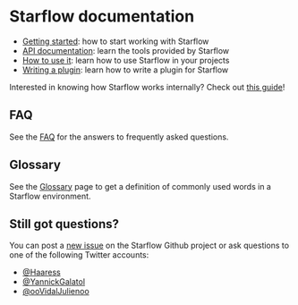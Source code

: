 # Starflow documentation

- [Getting started]: how to start working with Starflow
- [API documentation]: learn the tools provided by Starflow
- [How to use it]: learn how to use Starflow in your projects 
- [Writing a plugin]: learn how to write a plugin for Starflow

Interested in knowing how Starflow works internally? Check out [this guide](internals.md)!

## FAQ

See the [FAQ] for the answers to frequently asked questions.

## Glossary

See the [Glossary] page to get a definition of commonly used words in a Starflow environment.

## Still got questions?

You can post a [new issue](/issues/new) on the Starflow Github project or ask questions to one of the following Twitter accounts:
 
- [@Haaress]
- [@YannickGalatol]
- [@ooVidalJulienoo]

[Getting started]: getting-started.md
[API documentation]: API.md
[How to use it]: how-to-use-it.md
[Writing a plugin]: writing-a-plugin.md
[FAQ]: FAQ.md
[Glossary]: glossary.md
[@Haaress]: https://twitter.com/Haaress
[@YannickGalatol]: https://twitter.com/YannickGalatol
[@ooVidalJulienoo]: https://twitter.com/ooVidalJulienoo
